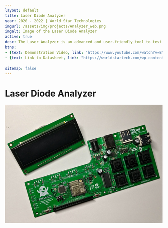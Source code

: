 ```yaml
---
layout: default
title: Laser Diode Analyzer
year: 2020 - 2022 | World Star Technologies
imgurl: /assets/img/projects/Analyzer_web.png
imgalt: Image of the Laser Diode Analyzer
active: true
desc: The Laser Analyzer is an advanced and user-friendly tool to test laser diodes in production environments. In seconds it plots the diode's output power, voltage and feedback photocurrent as a function of input current. I acted as the project leader and was a majority contributer to the STM32 C++ codebase, where I programmed low-level hardware, the user interface, and high-level application logic. Other end-to-end contributions include mechanical design and prototyping, PCB layout, board bring-up, documentation, ad copy, product videos, and more.
btns: 
- {text: Demonstration Video, link: "https://www.youtube.com/watch?v=BYoEAaVtV0M", active: true}
- {text: Link to Datasheet, link: "https://worldstartech.com/wp-content/uploads/2021/09/spec-sheet-laser-diode-analyzer.pdf", active: true}

sitemap: false
---
```

# Laser Diode Analyzer
<img src="/assets/img/projects/eosoverview.jpg" alt="{{ page.imgalt }}" class="profilePhoto largepic"/>